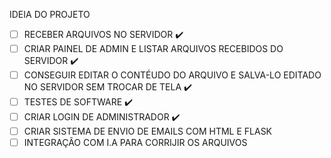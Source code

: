IDEIA DO PROJETO

* [ ] RECEBER ARQUIVOS NO SERVIDOR ✔️
* [ ] CRIAR PAINEL DE ADMIN E LISTAR ARQUIVOS RECEBIDOS DO SERVIDOR ✔️
* [ ] CONSEGUIR EDITAR O CONTÉUDO DO ARQUIVO E SALVA-LO EDITADO NO SERVIDOR SEM TROCAR DE TELA ✔️
* [ ] TESTES DE SOFTWARE ✔️
* [ ] CRIAR LOGIN DE ADMINISTRADOR ✔️
* [ ] CRIAR SISTEMA DE ENVIO DE EMAILS COM HTML E FLASK
* [ ] INTEGRAÇÃO COM I.A PARA CORRIJIR OS ARQUIVOS
